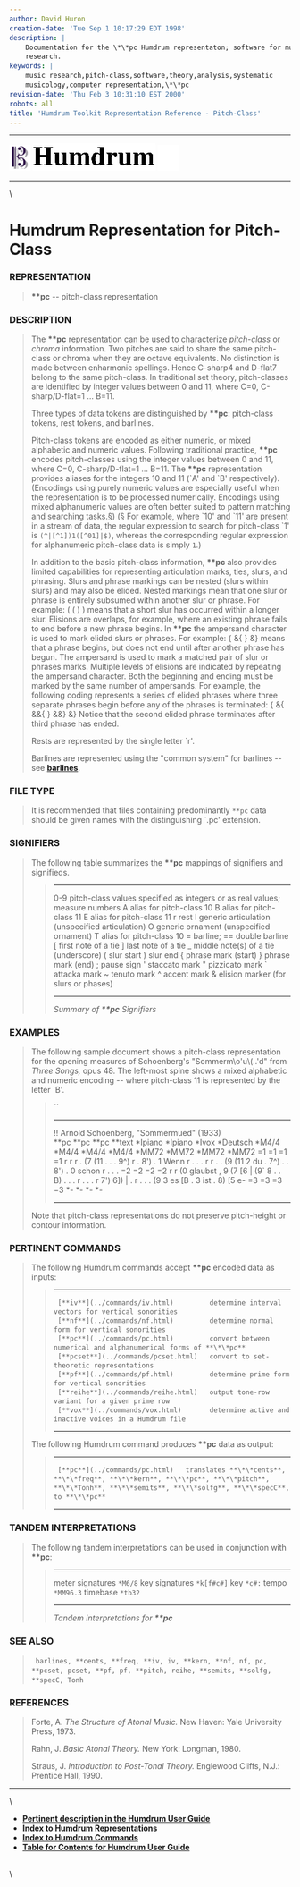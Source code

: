 ```yaml
---
author: David Huron
creation-date: 'Tue Sep 1 10:17:29 EDT 1998'
description: |
    Documentation for the \*\*pc Humdrum representaton; software for music
    research.
keywords: |
    music research,pitch-class,software,theory,analysis,systematic
    musicology,computer representation,\*\*pc
revision-date: 'Thu Feb 3 10:31:10 EST 2000'
robots: all
title: 'Humdrum Toolkit Representation Reference - Pitch-Class'
---
```


  -------------------------------- ----------------------------------------- ----------------------------------
  ![ ](/Humdrum/HumdrumIcon.gif)    ![Humdrum ](/Humdrum/HumdrumHeader.gif)    ![ ](/Humdrum/HumdrumSpacer.gif)
  -------------------------------- ----------------------------------------- ----------------------------------

\

Humdrum Representation for Pitch-Class
======================================

### REPRESENTATION

> **\*\*pc** \-- pitch-class representation

### DESCRIPTION

> The **\*\*pc** representation can be used to characterize
> *pitch-class* or *chroma* information. Two pitches are said to share
> the same pitch-class or chroma when they are octave equivalents. No
> distinction is made between enharmonic spellings. Hence C-sharp4 and
> D-flat7 belong to the same pitch-class. In traditional set theory,
> pitch-classes are identified by integer values between 0 and 11, where
> C=0, C-sharp/D-flat=1 \... B=11.
>
> Three types of data tokens are distinguished by **\*\*pc**:
> pitch-class tokens, rest tokens, and barlines.
>
> Pitch-class tokens are encoded as either numeric, or mixed alphabetic
> and numeric values. Following traditional practice, **\*\*pc** encodes
> pitch-classes using the integer values between 0 and 11, where C=0,
> C-sharp/D-flat=1 \... B=11. The **\*\*pc** representation provides
> aliases for the integers 10 and 11 (\`A\' and \`B\' respectively).
> (Encodings using purely numeric values are especially useful when the
> representation is to be processed numerically. Encodings using mixed
> alphanumeric values are often better suited to pattern matching and
> searching tasks.§) (§ For example, where \`10\' and \`11\' are present
> in a stream of data, the regular expression to search for pitch-class
> \`1\' is `(^|[^1])1([^01]|$)`, whereas the corresponding regular
> expression for alphanumeric pitch-class data is simply `1`.)
>
> In addition to the basic pitch-class information, **\*\*pc** also
> provides limited capabilities for representing articulation marks,
> ties, slurs, and phrasing. Slurs and phrase markings can be nested
> (slurs within slurs) and may also be elided. Nested markings mean that
> one slur or phrase is entirely subsumed within another slur or phrase.
> For example: ( ( ) ) means that a short slur has occurred within a
> longer slur. Elisions are overlaps, for example, where an existing
> phrase fails to end before a new phrase begins. In **\*\*pc** the
> ampersand character is used to mark elided slurs or phrases. For
> example: { &{ } &} means that a phrase begins, but does not end until
> after another phrase has begun. The ampersand is used to mark a
> matched pair of slur or phrases marks. Multiple levels of elisions are
> indicated by repeating the ampersand character. Both the beginning and
> ending must be marked by the same number of ampersands. For example,
> the following coding represents a series of elided phrases where three
> separate phrases begin before any of the phrases is terminated: { &{
> &&{ } &&} &} Notice that the second elided phrase terminates after
> third phrase has ended.
>
> Rests are represented by the single letter \`r\'.
>
> Barlines are represented using the \"common system\" for barlines \--
> see [**barlines**](barlines.rep.html).

### FILE TYPE

> It is recommended that files containing predominantly `**pc` data
> should be given names with the distinguishing \`.pc\' extension.

### SIGNIFIERS

> The following table summarizes the **\*\*pc** mappings of signifiers
> and signifieds.
>
> >   ----- -------------------------------------------------
> >   0-9   pitch-class values specified as integers
> >         or as real values; measure numbers
> >   A     alias for pitch-class 10
> >   B     alias for pitch-class 11
> >   E     alias for pitch-class 11
> >   r     rest
> >   I     generic articulation (unspecified articulation)
> >   O     generic ornament (unspecified ornament)
> >   T     alias for pitch-class 10
> >   =     barline; == double barline
> >   \[    first note of a tie
> >   \]    last note of a tie
> >   \_    middle note(s) of a tie (underscore)
> >   (     slur start
> >   )     slur end
> >   {     phrase mark (start)
> >   }     phrase mark (end)
> >   ;     pause sign
> >   \'    staccato mark
> >   \"    pizzicato mark
> >   \`    attacka mark
> >   \~    tenuto mark
> >   \^    accent mark
> >   &     elision marker (for slurs or phases)
> >   ----- -------------------------------------------------
> >
> > *Summary of **\*\*pc** Signifiers*

### EXAMPLES

> The following sample document shows a pitch-class representation for
> the opening measures of Schoenberg\'s \"Sommerm\\o\'u\\(..\'d\" from
> *Three Songs,* opus 48. The left-most spine shows a mixed alphabetic
> and numeric encoding \-- where pitch-class 11 is represented by the
> letter \`B\'.
>
> > ``
> >
> >   --------------------------------------------- ---------- -------- -----------
> >   !! Arnold Schoenberg, \"Sommermued\" (1933)                       
> >   \*\*pc                                        \*\*pc     \*\*pc   \*\*text
> >   \*Ipiano                                      \*Ipiano   \*Ivox   \*Deutsch
> >   \*M4/4                                        \*M4/4     \*M4/4   \*M4/4
> >   \*MM72                                        \*MM72     \*MM72   \*MM72
> >   =1                                            =1         =1       =1
> >   r                                             r          r        .
> >   (7                                            (11        .        .
> >   .                                             9\^)       r        .
> >   8\')                                          .          1        Wenn
> >   r                                             .          .        .
> >   r                                             r          .        .
> >   (9                                            (11        2        du
> >   .                                             7\^)       .        .
> >   8\')                                          .          0        schon
> >   r                                             .          .        .
> >   =2                                            =2         =2       =2
> >   r                                             r          (0       glaubst ,
> >   9                                             (7         \[6      \|
> >   (9\`                                          8          .        .
> >   B)                                            .          .        .
> >   r                                             .          .        .
> >   r                                             7\')       6\])     \|
> >   .                                             r          .        .
> >   .                                             (9         3        es
> >   \[B                                           .          3        ist
> >   .                                             8)         \[5      e-
> >   =3                                            =3         =3       =3
> >   \*-                                           \*-        \*-      \*-
> >   --------------------------------------------- ---------- -------- -----------
> >
> Note that pitch-class representations do not preserve pitch-height or
> contour information.

### PERTINENT COMMANDS

> The following Humdrum commands accept **\*\*pc** encoded data as
> inputs:
>
> >   -- ------------------------------------- ------------------------------------------------------------------
> >      [**iv**](../commands/iv.html)         determine interval vectors for vertical sonorities
> >      [**nf**](../commands/nf.html)         determine normal form for vertical sonorities
> >      [**pc**](../commands/pc.html)         convert between numerical and alphanumerical forms of **\*\*pc**
> >      [**pcset**](../commands/pcset.html)   convert to set-theoretic representations
> >      [**pf**](../commands/pf.html)         determine prime form for vertical sonorities
> >      [**reihe**](../commands/reihe.html)   output tone-row variant for a given prime row
> >      [**vox**](../commands/vox.html)       determine active and inactive voices in a Humdrum file
> >                                            
> >   -- ------------------------------------- ------------------------------------------------------------------
> >
> The following Humdrum command produces **\*\*pc** data as output:
>
> >   -- ------------------------------- ------------------------------------------------------------------------------------------------------------------------------------------------------------
> >      [**pc**](../commands/pc.html)   translates **\*\*cents**, **\*\*freq**, **\*\*kern**, **\*\*pc**, **\*\*pitch**, **\*\*Tonh**, **\*\*semits**, **\*\*solfg**, **\*\*specC**, to **\*\*pc**
> >   -- ------------------------------- ------------------------------------------------------------------------------------------------------------------------------------------------------------
> >
### TANDEM INTERPRETATIONS

> The following tandem interpretations can be used in conjunction with
> **\*\*pc**:
>
> >   ------------------ ------------
> >   meter signatures   `*M6/8`
> >   key signatures     `*k[f#c#]`
> >   key                `*c#:`
> >   tempo              `*MM96.3`
> >   timebase           `*tb32`
> >   ------------------ ------------
> >
> > *Tandem interpretations for **\*\*pc***

### SEE ALSO

> ` barlines, **cents, **freq, **iv, iv, **kern, **nf, nf, pc, **pcset, pcset, **pf, pf, **pitch, reihe, **semits, **solfg, **specC, Tonh`

### REFERENCES

> Forte, A. *The Structure of Atonal Music.* New Haven: Yale University
> Press, 1973.
>
> Rahn, J. *Basic Atonal Theory.* New York: Longman, 1980.
>
> Straus, J. *Introduction to Post-Tonal Theory.* Englewood Cliffs,
> N.J.: Prentice Hall, 1990.

------------------------------------------------------------------------

\

-   [**Pertinent description in the Humdrum User
    Guide**](../guide13.html#XXXXX)
-   [**Index to Humdrum Representations**](../representations.toc.html)
-   [**Index to Humdrum Commands**](../commands.toc.html)
-   [**Table for Contents for Humdrum User Guide**](../guide.toc.html)

\
\
